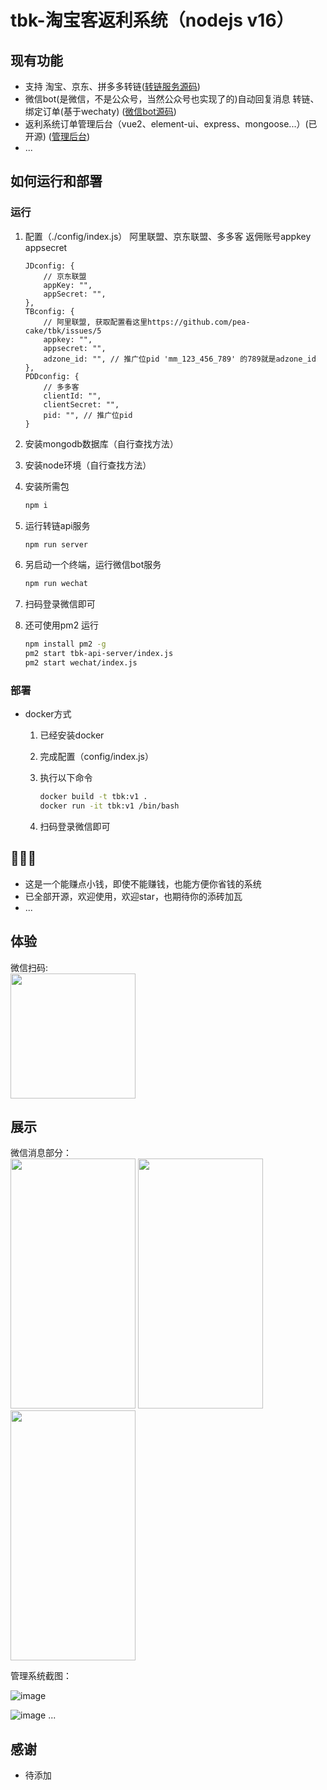 # tbk-淘宝客返利系统（nodejs v16）

## 现有功能  

* 支持 淘宝、京东、拼多多转链([转链服务源码](/tbk-api-server/README.md))
* 微信bot(是微信，不是公众号，当然公众号也实现了的)自动回复消息 转链、绑定订单(基于wechaty) ([微信bot源码](/wechat/README.md))
* 返利系统订单管理后台（vue2、element-ui、express、mongoose...）(已开源) ([管理后台](https://github.com/pea-cake/tbk-manage.git))
* ...

## 如何运行和部署

### 运行

1. 配置（./config/index.js） 阿里联盟、京东联盟、多多客 返佣账号appkey appsecret

    ```text
    JDconfig: {
        // 京东联盟
        appKey: "",
        appSecret: "",
    },
    TBconfig: {
        // 阿里联盟, 获取配置看这里https://github.com/pea-cake/tbk/issues/5
        appkey: "",
        appsecret: "",
        adzone_id: "", // 推广位pid 'mm_123_456_789' 的789就是adzone_id
    },
    PDDconfig: {
        // 多多客
        clientId: "",
        clientSecret: "",
        pid: "", // 推广位pid
    }
    ```

2. 安装mongodb数据库（自行查找方法）  

3. 安装node环境（自行查找方法）  

4. 安装所需包  

    ```bash
    npm i
    ```

5. 运行转链api服务  

    ```bash
    npm run server
    ```

6. 另启动一个终端，运行微信bot服务  

    ```bash
    npm run wechat
    ```

7. 扫码登录微信即可
8. 还可使用pm2 运行

    ```bash
    npm install pm2 -g
    pm2 start tbk-api-server/index.js
    pm2 start wechat/index.js
    ```

### 部署

* docker方式
    1. 已经安装docker
    2. 完成配置（config/index.js）
    3. 执行以下命令

        ```bash
        docker build -t tbk:v1 .
        docker run -it tbk:v1 /bin/bash
        ```

    4. 扫码登录微信即可

## 🧐🧐🧐

* 这是一个能赚点小钱，即使不能赚钱，也能方便你省钱的系统  
* 已全部开源，欢迎使用，欢迎star，也期待你的添砖加瓦
* ...

## 体验

微信扫码:  
<img src="https://user-images.githubusercontent.com/58544092/187089988-28c60792-83e5-4611-bde9-7ff3cfe93aec.jpg" width="200px" height="200px"/>  

## 展示  

微信消息部分：  
<img src="https://user-images.githubusercontent.com/58544092/185220186-c013651e-0640-4c22-95d6-15bf7f0de059.png" width="200px" height="400px"/> <img src="https://user-images.githubusercontent.com/58544092/185220657-78e275ed-1f36-49b6-a2f5-4dcd0c60f141.png" width="200px" height="400px"/> <img src="https://user-images.githubusercontent.com/58544092/185222647-693ffcb3-431d-4c73-bce9-7006764d65f2.png" width="200px" height="400px"/>  

管理系统截图：  

![image](https://user-images.githubusercontent.com/58544092/197322244-3db634f8-fdce-491c-8339-6ea9bdfdab75.png)

![image](https://user-images.githubusercontent.com/58544092/197322205-74d8f0e6-9798-43c9-af7b-a567a3144fde.png)
...

## 感谢

* 待添加

